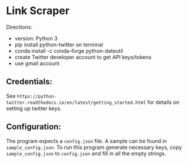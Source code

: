 # Link Scraper
Directions:
- version: Python 3
- pip install python-twitter on terminal
- conda install -c conda-forge python-dateutil
- create Twitter developer account to get API keys/tokens
- use gmail account


## Credentials:
See `https://python-twitter.readthedocs.io/en/latest/getting_started.html`
for details on setting up twitter keys.

## Configuration:
The program expects a `config.json` file. A sample can be found
in `sample_config.json`. To run this program generate necessary
keys, copy `sample_config.json` to `config.json` 
 and fill in all the empty strings.

